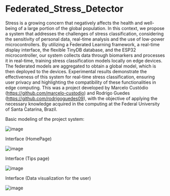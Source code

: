 # Federated_Stress_Detector

Stress is a growing concern that negatively affects the health and well-being of a large portion of the global population. In this context, we propose a system that addresses the challenges of stress classification, considering the sensitivity of personal data, real-time analysis and the use of low-power microcontrollers. By utilizing a Federated Learning framework, a real-time display interface, the flexible TinyDB database, and the ESP32 microcontroller, our system collects data through biomarkers and processes it in real-time, training stress classification models locally on edge devices. The federated models are aggregated to obtain a global model, which is then deployed to the devices. Experimental results demonstrate the effectiveness of this system for real-time stress classification, ensuring user privacy and highlighting the compatibility of these functionalities in edge computing.
This was a project developed by Marcelo Custódio (https://github.com/marcelo-custodio) and Rodrigo Guedes (https://github.com/rodrigoguedes09), with the objective of applying the necessary knowledge acquired in the computing at the Federal University of Santa Catarina, Brazil.

Basic modeling of the project system:


![image](https://github.com/rodrigoguedes09/Federated_Learning_Stress_Detector/assets/61996985/2a7f08ac-e379-4872-86ab-810e54fcc3e9)



Interface (HomePage)


![image](https://github.com/rodrigoguedes09/Federated_Learning_Stress_Detector/assets/61996985/9ede9a3b-aa77-4c21-a5c8-647e4d8144f8)



Interface (Tips page)


![image](https://github.com/rodrigoguedes09/Federated_Learning_Stress_Detector/assets/61996985/6f8f9202-f84a-4333-aecd-d1151420ee98)



Interface (Data visualization for the user)


![image](https://github.com/rodrigoguedes09/Federated_Learning_Stress_Detector/assets/61996985/0276c8d6-e177-40c2-a3da-93929ff250dc)



